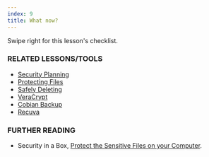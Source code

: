 ```yaml
---
index: 9
title: What now?
---
```

Swipe right for this lesson's checklist.

### RELATED LESSONS/TOOLS

*   [Security Planning](umbrella://lesson/security-planning)
*   [Protecting Files](umbrella://lesson/protecting-files)
*   [Safely Deleting](umbrella://lesson/safely-deleting)
*   [VeraCrypt](umbrella://lesson/veracrypt)
*   [Cobian Backup](umbrella://lesson/cobian-backup)
*   [Recuva](umbrella://lesson/recuva)

### FURTHER READING

*   Security in a Box, [Protect the Sensitive Files on your Computer](https://securityinabox.org/en/guide/secure-file-storage/).